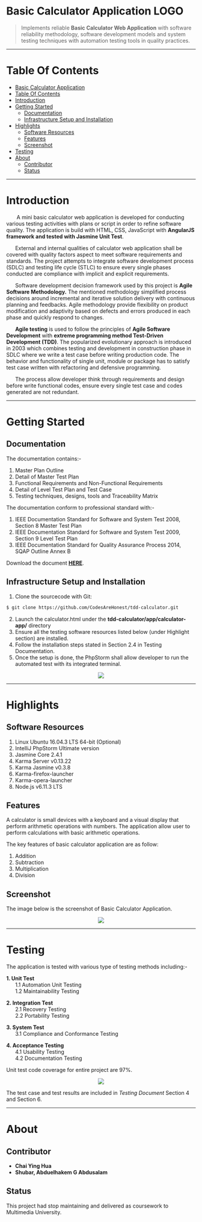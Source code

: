 Basic Calculator Application  LOGO
============================
> Implements reliable **Basic Calculator Web Application** with software reliability methodology, software development models and system testing techniques with automation testing tools in quality practices.  

***

Table Of Contents 
=================
* [Basic Calculator Application](#basic-calculator-application)
* [Table Of Contents](#table-of-contents)
* [Introduction](#introduction)
* [Getting Started](#getting-started)
  * [Documentation](#documentation)
  * [Infrastructure Setup and Installation](#infrastructure-setup-and-installation)
* [Highlights](#highlights)
  * [Software Resources](#software-resources)
  * [Features](#features)
  * [Screenshot](#screenshot)
* [Testing](#testing)
* [About](#about)
  * [Contributor](#contributor)
  * [Status](#status)
  

***

Introduction
============


&nbsp;&nbsp;&nbsp;&nbsp;&nbsp;&nbsp; A mini basic calculator web application is developed for conducting various testing activities with plans or script in order to refine software quality. The application is build with HTML, CSS, JavaScript with **AngularJS framework and tested with Jasmine Unit Test**.   

&nbsp;&nbsp;&nbsp;&nbsp;&nbsp;&nbsp;External and internal qualities of calculator web application shall be covered with quality factors aspect to meet software requirements and standards. The project attempts to integrate software development process (SDLC) and testing life cycle (STLC) to ensure every single phases conducted are compliance with implicit and explicit requirements.  

&nbsp;&nbsp;&nbsp;&nbsp;&nbsp;&nbsp;Software development decision framework used by this project is **Agile Software Methodology.** The mentioned methodology simplified process decisions around incremental and iterative solution delivery with continuous planning and feedbacks. Agile methodology provide flexibility on product modification and adaptivity based on defects and errors produced in each phase and quickly respond to changes.  

&nbsp;&nbsp;&nbsp;&nbsp;&nbsp;&nbsp;**Agile testing** is used to follow the principles of **Agile Software Development** with **extreme programming method Test-Driven Development (TDD)**. The popularized evolutionary approach is introduced in 2003 which combines testing and development in construction phase in SDLC where we write a test case before writing production code. The behavior and functionality of single unit, module or package has to satisfy test case written with refactoring and defensive programming.  

&nbsp;&nbsp;&nbsp;&nbsp;&nbsp;&nbsp;The process allow developer think through requirements and design before write functional codes, ensure every single test case and codes generated are not redundant.  

***

Getting Started
===============

Documentation
-------------
The documentation contains:-  
1. Master Plan Outline  
2. Detail of Master Test Plan  
3. Functional Requirements and Non-Functional Requirements  
4. Detail of Level Test Plan and Test Case  
5. Testing techniques, designs, tools and Traceability Matrix  

The documentation conform to professional standard with:-
1. IEEE Documentation Standard for Software and System Test 2008, Section 8 Master Test Plan  
2. IEEE Documentation Standard for Software and System Test 2009, Section 9 Level Test Plan 
3. IEEE Documentation Standard for Quality Assurance Process 2014, SQAP Outline Annex B  

Download the document **[HERE](https://github.com/CodesAreHonest/tdd-calculator/blob/master/doc/Test-Document.pdf)**.  

Infrastructure Setup and Installation
-------------------------------------
1. Clone the sourcecode with Git: 
```sh
$ git clone https://github.com/CodesAreHonest/tdd-calculator.git
```  
2. Launch the calculator.html under the **tdd-calculator/app/calculator-app/** directory  
3. Ensure all the testing software resources listed below (under Highlight section) are installed. 
4. Follow the installation steps stated in Section 2.4 in Testing Documentation.
5. Once the setup is done, the PhpStorm shall allow developer to run the automated test with its integrated terminal.  

<p align="center"><img src="img/automate-test-run.png"/></p>  

***

Highlights
==========
Software Resources
------------------
1. Linux Ubuntu 16.04.3 LTS 64-bit (Optional)
2. IntelliJ PhpStorm Ultimate version  
3. Jasmine Core 2.4.1  
4. Karma Server v0.13.22  
5. Karma Jasmine v0.3.8  
6. Karma-firefox-launcher  
7. Karma-opera-launcher  
8. Node.js v6.11.3 LTS

Features
--------
A calculator is small devices with a keyboard and a visual display that perform arithmetic operations with numbers. The application allow user to perform calculations with basic arithmetic operations.  

The key features of basic calculator application are as follow: 
1. Addition  
2. Subtraction  
3. Multiplication  
4. Division  

Screenshot
----------
The image below is the screenshot of Basic Calculator Application.  
<p align="center"><img src="img/calculator-interface.png"/></p>  

***

Testing
=======
The application is tested with various type of testing methods including:-  
  
**1. Unit Test**  
&nbsp;&nbsp;&nbsp;&nbsp;&nbsp;&nbsp;1.1 Automation Unit Testing  
&nbsp;&nbsp;&nbsp;&nbsp;&nbsp;&nbsp;1.2 Maintainability Testing  

**2. Integration Test**  
&nbsp;&nbsp;&nbsp;&nbsp;&nbsp;&nbsp;2.1 Recovery Testing   
&nbsp;&nbsp;&nbsp;&nbsp;&nbsp;&nbsp;2.2 Portability Testing   

**3. System Test**  
&nbsp;&nbsp;&nbsp;&nbsp;&nbsp;&nbsp;3.1 Compliance and Conformance Testing  

**4. Acceptance Testing**  
&nbsp;&nbsp;&nbsp;&nbsp;&nbsp;&nbsp;4.1 Usability Testing  
&nbsp;&nbsp;&nbsp;&nbsp;&nbsp;&nbsp;4.2 Documentation Testing  

Unit test code coverage for entire project are 97%.  
<p align="center"><img src="img/code-coverage.png"/></p>  



The test case and test results are included in _Testing Document_ Section 4 and Section 6. 

***

About
=====
Contributor
-----------
- **Chai Ying Hua**
- **Shubar, Abduelhakem G Abdusalam**

Status
------
This project had stop maintaining and delivered as coursework to Multimedia University. 




